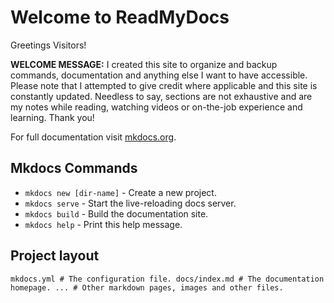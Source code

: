# Welcome to ReadMyDocs

Greetings Visitors!

**WELCOME MESSAGE:**  I created this site to organize and backup commands, documentation and anything else I want to have accessible.  Please note that I attempted to give credit where applicable and this site is constantly updated.  Needless to say, sections are not exhaustive and are my notes while reading, watching videos or on-the-job experience and learning.  Thank you!

For full documentation visit [mkdocs.org](https://mkdocs.org).

## Mkdocs Commands

* `mkdocs new [dir-name]` - Create a new project.
* `mkdocs serve` - Start the live-reloading docs server.
* `mkdocs build` - Build the documentation site.
* `mkdocs help` - Print this help message.

## Project layout

    mkdocs.yml # The configuration file. docs/index.md # The documentation homepage. ... # Other markdown pages, images and other files.
